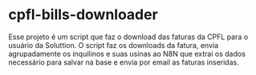# cpfl-bills-downloader
Esse projeto é um script que faz o download das faturas da CPFL para o usuário da Soluttion.
O script faz os downloads da fatura, envia agrupadamente os inquilinos e suas usinas ao N8N que extrai os dados necessário para salvar na base e envia por email as faturas inseridas.
